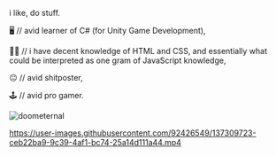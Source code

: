 i like, do stuff.

🖥️ // avid learner of C# (for Unity Game Development),

👨‍💻 // i have decent knowledge of HTML and CSS, and essentially what could be interpreted as one gram of JavaScript knowledge,

😐 // avid shitposter,

🕹️ // avid pro gamer.

![doometernal](https://user-images.githubusercontent.com/92426549/179357773-8671ae92-e830-444c-a9c7-8554494f660c.png)

https://user-images.githubusercontent.com/92426549/137309723-ceb22ba9-9c39-4af1-bc74-25a14d111a44.mp4

<!---
crimscode/crimscode is a ✨ special ✨ repository because its `README.md` (this file) appears on your GitHub profile.
You can click the Preview link to take a look at your changes.
--->

